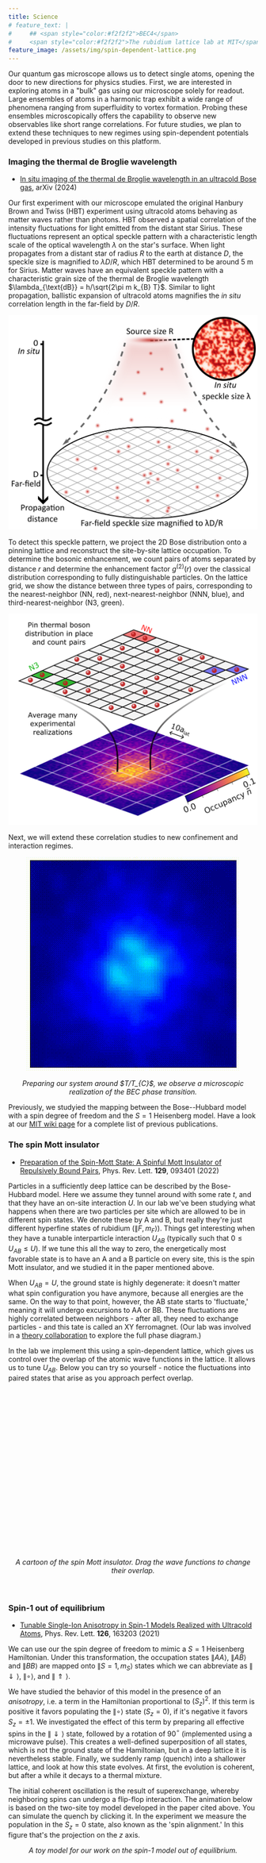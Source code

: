 ```yaml
---
title: Science
# feature_text: |
#     ## <span style="color:#f2f2f2">BEC4</span>
#     <span style="color:#f2f2f2">The rubidium lattice lab at MIT</span>
feature_image: /assets/img/spin-dependent-lattice.png
---
```


<script src="/assets/d3.min.js"></script>
<script src='https://cdn.jsdelivr.net/npm/mathjax@3/es5/tex-svg.js'></script>

<style>
.wannier {
    cursor: grab;
}

.feature {
    background-position: bottom;
}

.feature .container {
    min-height: 20vh;

}
</style>

Our quantum gas microscope allows us to detect single atoms, opening the door to new directions for physics studies. First, we are interested in exploring atoms in a "bulk" gas using our microscope solely for readout. Large ensembles of atoms in a harmonic trap exhibit a wide range of phenomena ranging from superfluidity to vortex formation. Probing these ensembles microscopically offers the capability to observe new observables like short range correlations. For future studies, we plan to extend these techniques to new regimes using spin-dependent potentials developed in previous studies on this platform. 

### Imaging the thermal de Broglie wavelength

- [In situ imaging of the thermal de Broglie wavelength in an ultracold Bose gas](https://arxiv.org/pdf/2411.08779), arXiv (2024)

Our first experiment with our microscope emulated the original Hanbury Brown and Twiss (HBT) experiment using ultracold atoms behaving as matter waves rather than photons. HBT observed a spatial correlation of the intensity fluctuations for light emitted from the distant star Sirius. These fluctuations represent an optical speckle pattern with a characteristic length scale of the optical wavelength $\lambda$ on the star's surface. When light propagates from a distant star of radius $R$ to the earth at distance $D$, the speckle size is magnified to $\lambda D/R$, which HBT determined to be around $5~\mathrm{m}$ for Sirius. Matter waves have an equivalent speckle pattern with a characteristic grain size of the thermal de Broglie wavelength $\lambda_{\text{dB}} = h/\sqrt{2\pi m k_{B} T}$.  Similar to light propagation, ballistic expansion of ultracold atoms magnifies the $\textit{in situ}$ correlation length in the far-field by $D/R$. 

![](/assets/hbt_speckle.png)

To detect this speckle pattern, we project the 2D Bose distribution onto a pinning lattice and reconstruct the site-by-site lattice occupation. To determine the bosonic enhancement, we count pairs of atoms separated by distance $r$ and determine the enhancement factor $g^{(2)}(r)$ over the classical distribution corresponding to fully distinguishable particles. On the lattice grid, we show the distance between three types of pairs, corresponding to the nearest-neighbor (NN, red), next-nearest-neighbor (NNN, blue), and third-nearest-neighbor (N3, green). 

![](/assets/pairs.png)

Next, we will extend these correlation studies to new confinement and interaction regimes. 

<p style="text-align:center">
    <img src="/assets/BEC_onset.gif">
    <p style="text-align:center">
    <em>Preparing our system around $T/T_{C}$, we observe a microscopic realization of the BEC phase transition.</em>
    </p>
</p>

Previously, we studyied the mapping between the Bose--Hubbard model with a spin degree of freedom and the $S = 1$ Heisenberg model. 
Have a look at our [MIT wiki page](https://wikis.mit.edu/confluence/display/bec4/Publications) for a complete list of previous publications.

### The spin Mott insulator
- [Preparation of the Spin-Mott State: A Spinful Mott Insulator of Repulsively Bound Pairs](https://journals.aps.org/prl/abstract/10.1103/PhysRevLett.128.093401), Phys. Rev. Lett. **129**, 093401 (2022)

Particles in a sufficiently deep lattice can be described by the Bose-Hubbard model. Here we assume they tunnel around with some rate $t$, and that they have an on-site interaction $U$.
In our lab we've been studying what happens when there are two particles per site which are allowed to be in different spin states. We denote these by A and B, but really they're just different hyperfine states of rubidium ($\|F, m_F\rangle$). Things get interesting when they have a tunable interparticle interaction $U_{AB}$ (typically such that $0 \leq U_{AB} \leq U$). If we tune this all the way to zero, the energetically most favorable state is to have an A and a B particle on every site, this is the spin Mott insulator, and we studied it in the paper mentioned above.

When $U_{AB} = U$, the ground state is highly degenerate: it doesn't matter what spin configuration you have anymore, because all energies are the same. On the way to that point, however, the AB state starts to 'fluctuate,' meaning it will undergo excursions to AA or BB. These fluctuations are highly correlated between neighbors - after all, they need to exchange particles - and this tate is called an XY ferromagnet. (Our lab was involved in a [theory collaboration](https://journals.aps.org/pra/abstract/10.1103/PhysRevA.92.041602) to explore the full phase diagram.)

In the lab we implement this using a spin-dependent lattice, which gives us control over the overlap of the atomic wave functions in the lattice. It allows us to tune $U_{AB}$. Below you can try so yourself - notice the fluctuations into paired states that arise as you approach perfect overlap.

<div id = "wannier-container" style="text-align:center;position:relative;padding:20px 0;">
    <svg id = "lattice-phase">
    </svg>
    <svg id = "wannier">
    </svg>
    <p id = "latticeInfoBox" style="opacity:1;">
        <em>A cartoon of the spin Mott insulator. Drag the wave functions to change their overlap.</em>
    </p>
</div>


<script src="/assets/spin-mott.js"></script>

### Spin-1 out of equilibrium
- [Tunable Single-Ion Anisotropy in Spin-1 Models Realized with Ultracold Atoms](https://journals.aps.org/prl/abstract/10.1103/PhysRevLett.126.163203), Phys. Rev. Lett. **126**, 163203 (2021)

We can use our the spin degree of freedom to mimic a $S = 1$ Heisenberg Hamiltonian. Under this transformation, the occupation states $\|AA\rangle$, $\|AB\rangle$ and $\|BB\rangle$ are mapped onto $\|S = 1, m_S\rangle$ states which we can abbreviate as $\|\Downarrow\rangle$, $\|\circ\rangle$, and $\|\Uparrow\rangle$.

We have studied the behavior of this model in the presence of an *anisotropy*, i.e. a term in the Hamiltonian proportional to $(S_z)^2$. If this term is positive it favors populating the $\|\circ\rangle$ state ($S_z = 0$), if it's negative it favors $S_z = \pm 1$. We investigated the effect of this term by preparing all effective spins in the $\|\Downarrow\rangle$ state, followed by a rotation of 90$^\circ$ (implemented using a microwave pulse). This creates a well-defined superposition of all states, which is not the ground state of the Hamiltonian, but in a deep lattice it is nevertheless stable. Finally, we suddenly ramp (quench) into a shallower lattice, and look at how this state evolves. At first, the evolution is coherent, but after a while it decays to a thermal mixture.

The initial coherent oscillation is the result of superexchange, whereby neighboring spins can undergo a flip-flop interaction. The animation below is based on the two-site toy model developed in the paper cited above. You can simulate the quench by clicking it. In the experiment we measure the population in the $S_z = 0$ state, also known as the 'spin alignment.' In this figure that's the projection on the $z$ axis.

<div id = "two-site-container"></div>
<p style="text-align:center">
  <em>A toy model for our work on the spin-1 model out of equilibrium.</em>
</p>

<script src="/assets/animate-twosite.js"></script>

<!-- - [Coherence Times of Bose-Einstein Condensates beyond the Shot-Noise Limit via Superfluid Shielding](https://journals.aps.org/prl/abstract/10.1103/PhysRevLett.117.275301), Phys. Rev. Lett. **117**, 275301 (2016)
 -->
